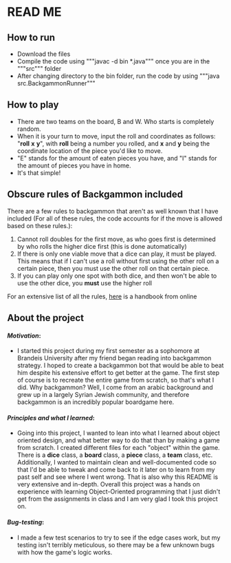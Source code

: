 # READ ME

## How to run
- Download the files <br>
- Compile the code using """javac -d bin *.java""" once you are in the """src""" folder <br>
- After changing directory to the bin folder, run the code by using """java src.BackgammonRunner""" <br>

## How to play
- There are two teams on the board, B and W. Who starts is completely random. <br>
- When it is your turn to move, input the roll and coordinates as follows: "**roll** **x** **y**", with **roll** being a number you rolled, and **x** and **y** being the coordinate location of the piece you'd like to move. <br>
- "E" stands for the amount of eaten pieces you have, and "I" stands for the amount of pieces you have in home. <br> 
- It's that simple!

## Obscure rules of Backgammon included
There are a few rules to backgammon that aren't as well known that I have included (For all of these rules, the code accounts for if the move is allowed based on these rules.):
1. Cannot roll doubles for the first move, as who goes first is determined by who rolls the higher dice first (this is done automatically)
2. If there is only one viable move that a dice can play, it must be played. This means that if I can't use a roll without first using the other roll on a certain piece, then you must use the other roll on that certain piece.
3. If you can play only one spot with both dice, and then won't be able to use the other dice, you **must** use the higher roll

For an extensive list of all the rules, [here](https://www.bkgm.com/faq/BasicRules.html#what_if_i_can_only_play_one_number_) is a handbook from online

## About the project
#### ***Motivation***: 
- I started this project during my first semester as a sophomore at Brandeis University after my friend began reading into backgammon strategy. I hoped to create a backgammon bot that would be able to beat him despite his extensive effort to get better at the game. The first step of course is to recreate the entire game from scratch, so that's what I did. Why backgammon? Well, I come from an arabic background and grew up in a largely Syrian Jewish community, and therefore backgammon is an incredibly popular boardgame here.
#### ***Principles and what I learned***:
- Going into this project, I wanted to lean into what I learned about object oriented design, and what better way to do that than by making a game from scratch. I created different files for each "object" within the game. There is a **dice** class, a **board** class, a **piece** class, a **team** class, etc. Additionally, I wanted to maintain clean and well-documented code so that I'd be able to tweak and come back to it later on to learn from my past self and see where I went wrong. That is also why this README is very extensive and in-depth. Overall this project was a hands on experience with learning Object-Oriented programming that I just didn't get from the assignments in class and I am very glad I took this project on. 
#### ***Bug-testing***: 
- I made a few test scenarios to try to see if the edge cases work, but my testing isn't terribly meticulous, so there may be a few unknown bugs with how the game's logic works.

